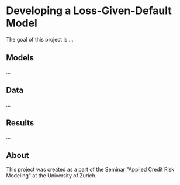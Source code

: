 # Developing a Loss-Given-Default Model

The goal of this project is ...

## Models

...

## Data

...

## Results

...

## About

This project was created as a part of the Seminar "Applied Credit Risk Modeling"
at the University of Zurich.